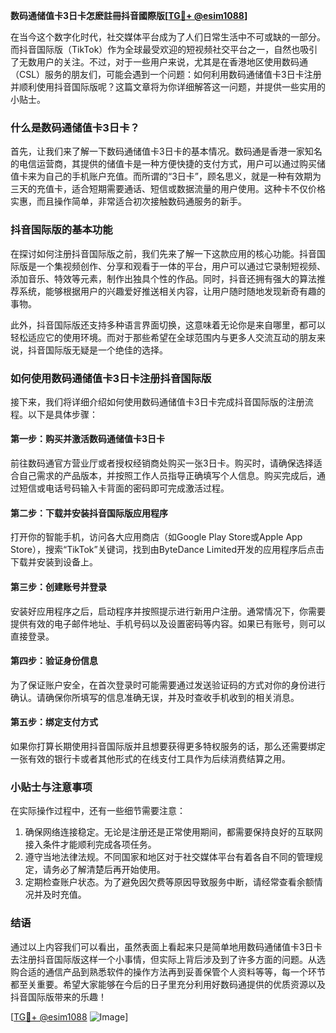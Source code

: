 **数码通储值卡3日卡怎麽註冊抖音國際版[[TG💪+ @esim1088](https://t.me/s/esim1088)]**

在当今这个数字化时代，社交媒体平台成为了人们日常生活中不可或缺的一部分。而抖音国际版（TikTok）作为全球最受欢迎的短视频社交平台之一，自然也吸引了无数用户的关注。不过，对于一些用户来说，尤其是在香港地区使用数码通（CSL）服务的朋友们，可能会遇到一个问题：如何利用数码通储值卡3日卡注册并顺利使用抖音国际版呢？这篇文章将为你详细解答这一问题，并提供一些实用的小贴士。

### 什么是数码通储值卡3日卡？

首先，让我们来了解一下数码通储值卡3日卡的基本情况。数码通是香港一家知名的电信运营商，其提供的储值卡是一种方便快捷的支付方式，用户可以通过购买储值卡来为自己的手机账户充值。而所谓的“3日卡”，顾名思义，就是一种有效期为三天的充值卡，适合短期需要通话、短信或数据流量的用户使用。这种卡不仅价格实惠，而且操作简单，非常适合初次接触数码通服务的新手。

### 抖音国际版的基本功能

在探讨如何注册抖音国际版之前，我们先来了解一下这款应用的核心功能。抖音国际版是一个集视频创作、分享和观看于一体的平台，用户可以通过它录制短视频、添加音乐、特效等元素，制作出独具个性的作品。同时，抖音还拥有强大的算法推荐系统，能够根据用户的兴趣爱好推送相关内容，让用户随时随地发现新奇有趣的事物。

此外，抖音国际版还支持多种语言界面切换，这意味着无论你是来自哪里，都可以轻松适应它的使用环境。而对于那些希望在全球范围内与更多人交流互动的朋友来说，抖音国际版无疑是一个绝佳的选择。

### 如何使用数码通储值卡3日卡注册抖音国际版

接下来，我们将详细介绍如何使用数码通储值卡3日卡完成抖音国际版的注册流程。以下是具体步骤：

#### 第一步：购买并激活数码通储值卡3日卡
前往数码通官方营业厅或者授权经销商处购买一张3日卡。购买时，请确保选择适合自己需求的产品版本，并按照工作人员指导正确填写个人信息。购买完成后，通过短信或电话号码输入卡背面的密码即可完成激活过程。

#### 第二步：下载并安装抖音国际版应用程序
打开你的智能手机，访问各大应用商店（如Google Play Store或Apple App Store），搜索“TikTok”关键词，找到由ByteDance Limited开发的应用程序后点击下载并安装到设备上。

#### 第三步：创建账号并登录
安装好应用程序之后，启动程序并按照提示进行新用户注册。通常情况下，你需要提供有效的电子邮件地址、手机号码以及设置密码等内容。如果已有账号，则可以直接登录。

#### 第四步：验证身份信息
为了保证账户安全，在首次登录时可能需要通过发送验证码的方式对你的身份进行确认。请确保你所填写的信息准确无误，并及时查收手机收到的相关消息。

#### 第五步：绑定支付方式
如果你打算长期使用抖音国际版并且想要获得更多特权服务的话，那么还需要绑定一张有效的银行卡或者其他形式的在线支付工具作为后续消费结算之用。

### 小贴士与注意事项
在实际操作过程中，还有一些细节需要注意：
1. 确保网络连接稳定。无论是注册还是正常使用期间，都需要保持良好的互联网接入条件才能顺利完成各项任务。
2. 遵守当地法律法规。不同国家和地区对于社交媒体平台有着各自不同的管理规定，请务必了解清楚后再开始使用。
3. 定期检查账户状态。为了避免因欠费等原因导致服务中断，请经常查看余额情况并及时充值。

### 结语

通过以上内容我们可以看出，虽然表面上看起来只是简单地用数码通储值卡3日卡去注册抖音国际版这样一个小事情，但实际上背后涉及到了许多方面的问题。从选购合适的通信产品到熟悉软件的操作方法再到妥善保管个人资料等等，每一个环节都至关重要。希望大家能够在今后的日子里充分利用好数码通提供的优质资源以及抖音国际版带来的乐趣！

[[TG💪+ @esim1088](https://t.me/s/esim1088) ![Image](https://i.postimg.cc/4NQfJmqS/Snipaste-2025-05-13-00-14-12.png)]